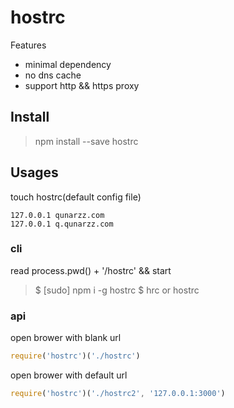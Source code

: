 # hostrc

Features

- minimal dependency
- no dns cache
- support http && https proxy

## Install 

> npm install --save hostrc

## Usages

touch hostrc(default config file)

```
127.0.0.1 qunarzz.com
127.0.0.1 q.qunarzz.com
```

### cli

read process.pwd() + '/hostrc' && start 

> $ [sudo] npm i -g hostrc
> $ hrc or hostrc

### api

open brower with blank url

```js
require('hostrc')('./hostrc')
```

open brower with default url 

```js
require('hostrc')('./hostrc2', '127.0.0.1:3000')
```
